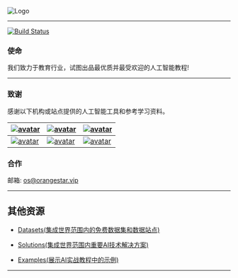 ![Logo](http://www.tisv.cn/img/logo.png)

--------------------------------------------------------------------------------


[![Build Status](http://www.tisv.cn/img/badge.svg)](http://www.tisv.cn/) 


### 使命

我们致力于教育行业，试图出品最优质并最受欢迎的人工智能教程!

---

### 致谢

感谢以下机构或站点提供的人工智能工具和参考学习资料。


| [![avatar](http://ai.tisv.cn/img/book11.png)](https://livebook.manning.com/book/deep-learning-with-python/) | [![avatar](http://ai.tisv.cn/img/book13.png)](https://www.deeplearningbook.org/contents/TOC.html) | [![avatar](http://ai.tisv.cn/img/book12.png)](http://neuralnetworksanddeeplearning.com/)|
| ---- | ---- | ---- |
| [![avatar](http://ai.tisv.cn/img/t1.png)](https://tensorflow.google.cn/) |  [![avatar](http://ai.tisv.cn/img/t2.png)](https://pytorch.org/) | [![avatar](http://ai.tisv.cn/img/t3.png)](https://keras.io/) |


### 合作

邮箱: os@orangestar.vip

---


## 其他资源

* [Datasets(集成世界范围内的免费数据集和数据站点)](https://github.com/AITutorials/datasets)

* [Solutions(集成世界范围内重要AI技术解决方案)](https://github.com/AITutorials/solutions)

* [Examples(展示AI实战教程中的示例)](https://github.com/AITutorials/examples)

---
